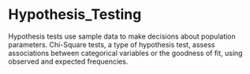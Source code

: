 # Hypothesis_Testing
Hypothesis tests use sample data to make decisions about population parameters. Chi-Square tests, a type of hypothesis test, assess associations between categorical variables or the goodness of fit, using observed and expected frequencies.
